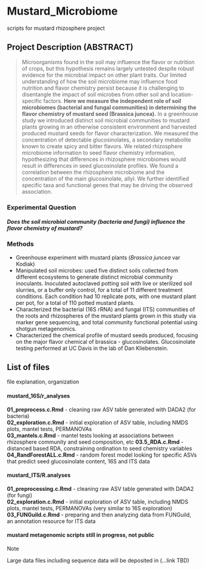 # Mustard_Microbiome
scripts for mustard rhizosphere project

## Project Description (ABSTRACT)

>Microorganisms found in the soil may influence the flavor or nutrition of crops, but this hypothesis remains largely untested despite robust evidence for the microbial impact on other plant traits. Our limited understanding of how the soil microbiome may influence food nutrition and flavor chemistry persist because it is challenging to disentangle the impact of soil microbes from other soil and location-specific factors. **Here we measure the independent role of soil microbiomes (bacterial and fungal communities) in determining the flavor chemistry of mustard seed (Brassica juncea).** In a greenhouse study we introduced distinct soil microbial communities to mustard plants growing in an otherwise consistent environment and harvested produced mustard seeds for flavor characterization. We measured the concentration of detectable glucosinolates, a secondary metabolite known to create spicy and bitter flavors. We related rhizosphere microbiome information to seed flavor chemistry information, hypothesizing that differences in rhizosphere microbiomes would result in differences in seed glucosinolate profiles. We found a correlation between the rhizosphere microbiome and the concentration of the main glucosinolate, allyl. We further identified specific taxa and functional genes that may be driving the observed association.

### Experimental Question
#### *Does the soil microbial community (bacteria and fungi) influence the flavor chemistry of mustard?*

### Methods
- Greenhouse experiment with mustard plants (_Brassica juncea_ var Kodiak)  
- Manipulated soil microbes: used five distinct soils collected from different ecosystems to generate distinct microbial community inoculants. Inoculated autoclaved potting soil with live or sterilized soil slurries, or a buffer only control, for a total of 11 different treatment conditions. Each condition had 10 replicate pots, with one mustard plant per pot, for a total of 110 potted mustard plants.   
- Characterized the bacterial (16S rRNA) and fungal (ITS) communities of the roots and rhizospheres of the mustard plants grown in this study via marker gene sequencing, and total community functional potential using shotgun metagenomics.  
- Characterized the chemical profile of mustard seeds produced, focusing on the major flavor chemical of brassica - glucosinolates. Glucosinolate testing performed at UC Davis in the lab of Dan Kliebenstein. 

## List of files
file explanation, organization

#### mustard_16S/r_analyses
**01_preprocess.c.Rmd** - cleaning raw ASV table generated with DADA2 (for bacteria)  
**02_exploration.c.Rmd** - initial exploration of ASV table, including NMDS plots, mantel tests, PERMANOVAs  
**03_mantels.c.Rmd** - mantel tests looking at associations between rhizosphere community and seed composition, etc 
**03.5_RDA.c.Rmd** - distanced based RDA, constraining ordination to seed chemistry variables  
**04_RandForestALL.c.Rmd** - random forest model looking for specific ASVs that predict seed glucosinolate content, 16S and ITS data


#### mustard_ITS/R.analyses
**01_preprocessing.c.Rmd** - cleaning raw ASV table generated with DADA2 (for fungi)  
**02_exploration.c.Rmd** - initial exploration of ASV table, including NMDS plots, mantel tests, PERMANOVAs (very similar to 16S exploration)  
**03_FUNGuild.c.Rmd** - preparing and then analyzing data from FUNGuild, an annotation resource for ITS data   

#### mustard metagenomic scripts still in progress, not public

>[!NOTE]
>Large data files including sequence data will be deposited in (...link TBD)